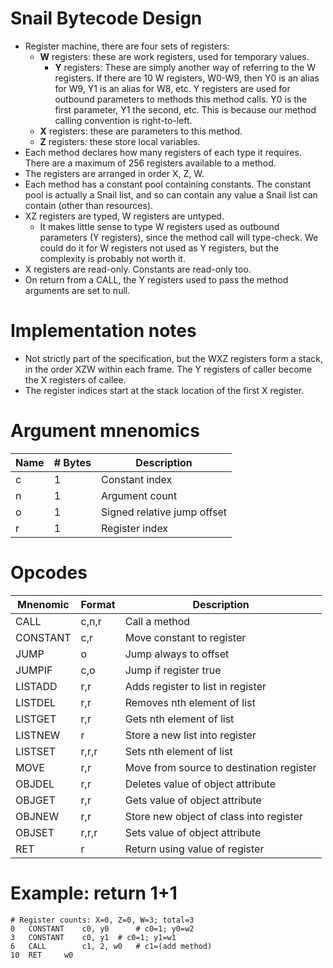# Snail Bytecode Design

* Register machine, there are four sets of registers:
  * **W** registers: these are work registers, used for temporary
    values.
    * **Y** registers: These are simply another way of referring to
      the W registers. If there are 10 W registers, W0-W9, then Y0 is
      an alias for W9, Y1 is an alias for W8, etc. Y registers are
      used for outbound parameters to methods this method calls. Y0 is
      the first parameter, Y1 the second, etc. This is because our
      method calling convention is right-to-left.
  * **X** registers: these are parameters to this method.
  * **Z** registers: these store local variables.
* Each method declares how many registers of each type it requires. There
  are a maximum of 256 registers available to a method.
* The registers are arranged in order X, Z, W.
* Each method has a constant pool containing constants. The constant pool
  is actually a Snail list, and so can contain any value a Snail list can
  contain (other than resources).
* XZ registers are typed, W registers are untyped.
  * It makes little sense to type W registers used as outbound parameters
    (Y registers), since the method call will type-check. We could do it
    for W registers not used as Y registers, but the complexity is
    probably not worth it.
* X registers are read-only. Constants are read-only too.
* On return from a CALL, the Y registers used to pass the method arguments
  are set to null.

# Implementation notes

* Not strictly part of the specification, but the WXZ registers form
  a stack, in the order XZW within each frame. The Y registers of caller
  become the X registers of callee.
* The register indices start at the stack location of the first X register.

# Argument mnenomics

|Name   |# Bytes|Description                              |
|-------|-------|-----------------------------------------|
|c      |1      |Constant index                           |
|n      |1      |Argument count                           |
|o      |1      |Signed relative jump offset              |
|r      |1      |Register index                           |

# Opcodes

|Mnenomic |Format |Description                                |
|---------|-------|-------------------------------------------|
|CALL     |c,n,r  |Call a method                              |
|CONSTANT |c,r    |Move constant to register                  |
|JUMP     |o      |Jump always to offset                      |
|JUMPIF   |c,o    |Jump if register true                      |
|LISTADD  |r,r    |Adds register to list in register          |
|LISTDEL  |r,r    |Removes nth element of list                |
|LISTGET  |r,r    |Gets nth element of list                   |
|LISTNEW  |r      |Store a new list into register             |
|LISTSET  |r,r,r  |Sets nth element of list                   |
|MOVE     |r,r    |Move from source to destination register   |
|OBJDEL   |r,r    |Deletes value of object attribute          |
|OBJGET   |r,r    |Gets value of object attribute             |
|OBJNEW   |r,r    |Store new object of class into register    |
|OBJSET   |r,r,r  |Sets value of object attribute             |
|RET      |r      |Return using value of register             |

# Example: return 1+1

```
# Register counts: X=0, Z=0, W=3; total=3
0	CONSTANT	c0, y0		# c0=1; y0=w2
3	CONSTANT	c0, y1  # c0=1; y1=w1
6	CALL		c1, 2, w0	# c1=(add method)
10	RET		w0
```
